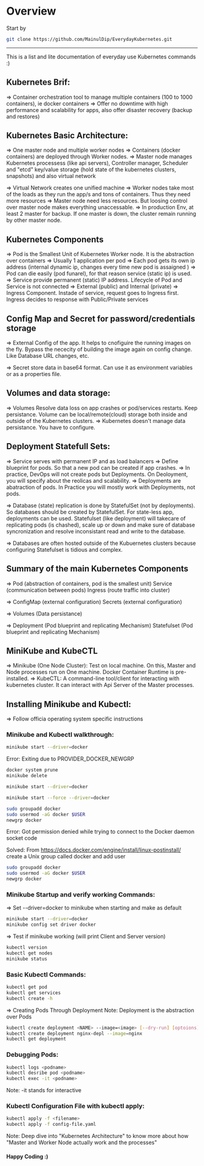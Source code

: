 # Overview
Start by
```sh
git clone https://github.com/MainulDip/EverydayKubernetes.git
```
___

This is a list and lite documentation of everyday use Kubernetes commands :)

## Kubernetes Brif:
=> Container orchestration tool to manage multiple containers (100 to 1000 containers), ie docker containers
=> Offer no downtime with high performance and scalability for apps, also offer disaster recovery (backup and restores)

## Kubernetes Basic Architecture: 
=> One master node and multiple worker nodes
=> Containers (docker containers) are deployed through Worker nodes.
=> Master node manages Kubernetes processess (like api servers), Controller manager, Scheduler and "etcd" key/value storage (hold state of the kubernetes clusters, snapshots) and also virtual network

=> Virtual Network creates one unified machine
=> Worker nodes take most of the loads as they run the app/s and tons of containers. Thus they need more resources
=> Master node need less resources. But loosing control over master node makes everything unaccessable.
=> In production Env, at least 2 master  for backup. If one master is down, the cluster remain running by other master node.

## Kubernetes Components
=> Pod is the Smallest Unit of Kubernetes Worker node. It is the abstraction over containers
=> Usually 1 application per pod
=> Each pod gets its own ip address (internal dynamic ip, changes every time new pod is assaigned )
=> Pod can die easily (pod funarel), for that reason service (static ip) is used.
=> Service provide permanent (static) IP address. Lifecycle of Pod and Service is not connected
=> External (public) and Internal (private)
=> Ingress Component. Instade of service, request goes to Ingress first. Ingress decides to response with Public/Private services


## Config Map and Secret for password/credentials storage
=> External Config of the app. It helps to cnofiguire the running images on the fly. Bypass the nececity of building the image again on config change. Like Database URL changes, etc.

=> Secret store data in base64 format. Can use it as environment variables or as a properties file.

## Volumes and data storage:
=> Volumes Resolve data loss on app crashes or pod/services restarts. Keep persistance. Volume can be local/remote(cloud) storage both inside and outside of the Kubernetes clusters.
=> Kubernetes doesn't manage data persistance. You have to configure.

## Deployment Statefull Sets:
=> Service serves with permanent IP and as load balancers
=> Define blueprint for pods. So that a new pod can be created if app crashes.
=> In practice, DevOps will not create pods but Deployments. On Deoloyment, you will specify about the reolicas and scalability.
=> Deployments are abatraction of pods. In Practice you will mostly work with Deployments, not pods.

=> Database (state) replication is done by StatefulSet (not by deployments). So databases should be created by StatefulSet. For state-less app, deployments can be used. Statefulset (like deployment) will takecare of replicating pods (is chashed), scale up or down and make sure of database syncronization and resolve inconsistant read and write to the database.

=> Databases are often hosted outside of the Kubuernetes clusters because configuring Statefulset is tidious and complex.

## Summary of the main Kubernetes Components
=>  Pod (abstraction of containers, pod is the smallest unit)
    Service (communication between pods)
    Ingress (route traffic into cluster)


=>  ConfigMap (external configuration)
    Secrets (external configuration)

=> Volumes (Data persistance)

=>  Deployment (Pod blueprint and replicating Mechanism)
    Statefulset (Pod blueprint and replicating Mechanism)

## MiniKube and KubeCTL

=> Minikube (One Node Cluster): Test on local machine. On this, Master and Node processes run on One machine. Docker Container Runtime is pre-installed.
=> KubeCTL: A command-line tool/client for interacting with kubernetes cluster. It can interact with Api Server of the Master processes.

## Installing Minikube and Kubectl:
=> Follow officia operating system specific instructions 


### Minikube and Kubectl walkthrough:

```sh
minikube start --driver=docker
```
Error: Exiting due to PROVIDER_DOCKER_NEWGRP

```sh
docker system prune
minikube delete

minikube start --driver=docker

minikube start --force --driver=docker

sudo groupadd docker
sudo usermod -aG docker $USER
newgrp docker
```
Error: Got permission denied while trying to connect to the Docker daemon socket code

Solved: From https://docs.docker.com/engine/install/linux-postinstall/ create a Unix group called docker and add user

```sh
sudo groupadd docker
sudo usermod -aG docker $USER
newgrp docker
```


### Minikube Startup and verify working Commands:
=> Set --driver=docker to minikube when starting and make as default
```sh
minikube start --driver=docker
minikube config set driver docker
```
=> Test if minikube working (will print Client and Server version)
```sh
kubectl version
kubectl get nodes
minikube status
```

### Basic Kubectl Commands:
```sh
kubectl get pod
kubectl get services
kubectl create -h
```

=> Creating Pods Through Deployment
Note: Deployment is the abstraction over Pods

```sh
kubectl create deployment <NAME> --image=<image> [--dry-run] [optoions]
kubectl create deployment nginx-depl --image=nginx
kubectl get deployment
```


### Debugging Pods:
```sh
kubectl logs <podname>
kubectl desribe pod <podname>
kubectl exec -it <podname>
```
Note: -it stands for interactive

### Kubectl Configuration File with kubectl apply:
```sh
kubectl apply -f <filename>
kubectl apply -f config-file.yaml
```


Note: Deep dive into "Kubernetes Architecture" to know more about how "Master and Worker Node actually work and the processes"

#### Happy Coding :) 